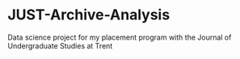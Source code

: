 # JUST-Archive-Analysis
Data science project for my placement program with the Journal of Undergraduate Studies at Trent
